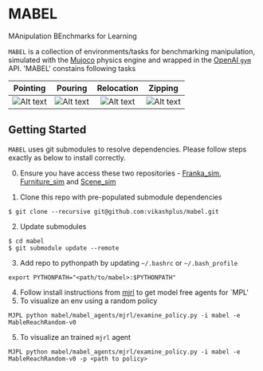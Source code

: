 # MABEL
MAnipulation BEnchmarks for Learning

`MABEL` is a collection of environments/tasks for benchmarking manipulation, simulated with the [Mujoco](http://www.mujoco.org/) physics engine and wrapped in the [OpenAI `gym`](https://gym.openai.com/) API. 'MABEL' constains following tasks

Pointing           | Pouring       | Relocation             | Zipping
:-------------------------:|:-------------------------:|:-------------------------:|:-------------------------:
![Alt text](/mabel_envs/reach/reach.png?raw=false "Fetch Reaching") |  ![Alt text](mabel_envs/pouring/pouring.png?raw=false "Liquid pouring") | ![Alt text](mabel_envs/relocate/relocate.png?raw=false "Object relocation") | ![Alt text](mabel_envs/zipper/zipper.png?raw=false "Fetch zipper")


## Getting Started
`MABEL` uses git submodules to resolve dependencies. Please follow steps exactly as below to install correctly.

0. Ensure you have access these two repositories - [Franka_sim](https://github.com/vikashplus/franka_sim), [Furniture_sim](https://github.com/vikashplus/furniture_sim) and [Scene_sim](https://github.com/vikashplus/scene_sim)

1. Clone this repo with pre-populated submodule dependencies
```
$ git clone --recursive git@github.com:vikashplus/mabel.git
```
2. Update submodules
```
$ cd mabel  
$ git submodule update --remote
```
3. Add repo to pythonpath by updating `~/.bashrc` or `~/.bash_profile`
```
export PYTHONPATH="<path/to/mabel>:$PYTHONPATH"
```
4. Follow install instructions from [mjrl](https://github.com/aravindr93/mjrl) to get model free agents for `MPL'
5. To visualize an env using a random policy
```
MJPL python mabel/mabel_agents/mjrl/examine_policy.py -i mabel -e MableReachRandom-v0
```
5. To visualize an trained `mjrl` agent
```
MJPL python mabel/mabel_agents/mjrl/examine_policy.py -i mabel -e MableReachRandom-v0 -p <path to policy>
```
